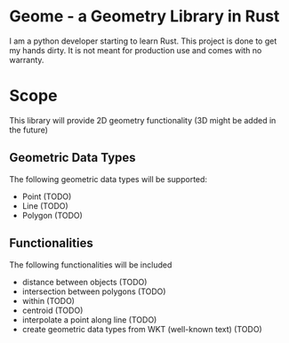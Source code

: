 # Geome - a Geometry Library in Rust
I am a python developer starting to learn Rust. This project is done to get my hands dirty. It is not meant for production use and comes with no warranty.

# Scope
This library will provide 2D geometry functionality (3D might be added in the future) 

## Geometric Data Types
The following geometric data types will be supported:
- Point (TODO)
- Line (TODO)
- Polygon (TODO)

## Functionalities
The following functionalities will be included 
- distance between objects (TODO)
- intersection between polygons (TODO)
- within (TODO)
- centroid (TODO)
- interpolate a point along line (TODO)
- create geometric data types from WKT (well-known text) (TODO)

